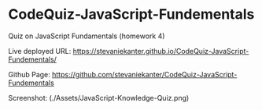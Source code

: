 # CodeQuiz-JavaScript-Fundementals
Quiz on JavaScript Fundamentals (homework 4)

Live deployed URL: https://stevaniekanter.github.io/CodeQuiz-JavaScript-Fundementals/

Github Page: https://github.com/stevaniekanter/CodeQuiz-JavaScript-Fundementals

Screenshot: (./Assets/JavaScript-Knowledge-Quiz.png)